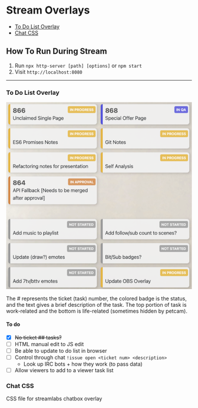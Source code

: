 # Stream Overlays

- [To Do List Overlay](#to-do-list-overlay)
- [Chat CSS](#chat-css)

## How To Run During Stream

1. Run `npx http-server [path] [options]` or  `npm start`
2. Visit `http://localhost:8080`

---

### To Do List Overlay

![To do list](img/to-do-list.png)

The # represents the ticket (task) number, the colored badge is the status, and the text gives a brief description of the task. The top portion of task is work-related and the bottom is life-related (sometimes hidden by petcam).

#### To do

- [x] ~~No ticket ## tasks?~~
- [ ] HTML manual edit to JS edit
- [ ] Be able to update to do list in browser
- [ ] Control through chat `!issue open <ticket num> <description>`
  - Look up IRC bots + how they work (to pass data)
- [ ] Allow viewers to add to a viewer task list

### Chat CSS

CSS file for streamlabs chatbox overlay
